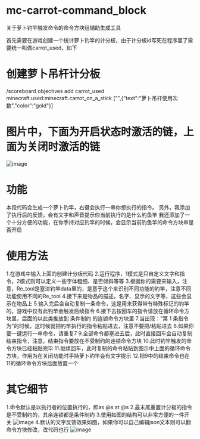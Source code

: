 # mc-carrot-command_block
关于萝卜钓竿触发命令的命令方块组辅助生成工具

首先需要在游戏创建一个统计萝卜钓竿的计分板，由于计分板id写死在程序里了需要统一叫做carrot_used，如下

# 创建萝卜吊杆计分板
/scoreboard objectives add carrot_used minecraft.used:minecraft.carrot_on_a_stick ["",{"text":"萝卜吊杆使用次数","color":"gold"}]

# 图片中，下面为开启状态时激活的链，上面为关闭时激活的链
![image](https://github.com/100210110/mc-carrot-command_block/assets/104227884/cdd8d7c7-79e4-4518-b1e4-a107a550b2e6)

# 功能
本段代码会生成一个萝卜钓竿，右键会执行一串你想执行的指令。
另外，我添加了执行后的反馈，会有文字和声音提示你当前执行的是什么钓鱼竿
我还添加了一个十分方便的功能，在你手持对应钓竿的时候，会显示当前钓鱼竿的命令方块串是否开启

# 使用方法
1.在游戏中输入上面的创建计分板代码
2.运行程序，1模式是只自定义文字和指令，2模式则可以定义一些字体粗细、是否倾斜等等
3.根据你的需要来输入，注意，Re_tool是塞进钓竿data里的，是基于这个来识别不同功能的钓竿，注意不同功能使用不同的Re_tool
4.接下来是物品的描述，名字、显示的文字等，这些会显示在物品上
5.输入完后会自动复制一条命令，这是用来获得带有特殊标记的钓竿的，游戏中仅有此钓竿会触发后续指令
6.接下去按回车的指令请放在循环命令方块里，后面的以此类推放到 条件制约 的连锁命令方块里
7.当出现："第 1 条指令为"的时候，这时候就把钓竿执行的指令粘贴进去，注意不要把/粘贴进去
8.如果你要一键运行一串命令，请重复7
9.全部命令都塞进去后，此时直接回车会自动复制结束指令，注意，结束指令要放在不受制约的连锁命令方块
10.此时钓竿触发的命令方块已经粘贴完毕
11.继续回车，此时复制的命令粘贴到图示中上面的循环命令方块，作用为在关闭功能时手持萝卜钓竿会有文字提示
12.把9中的结束命令也在11的循环命令方块后面放置一个

# 其它细节
1.命令默认是以执行者的位置执行的，即as @s at @s
2.最末尾重置计分板的指令是不受制约的，其余连锁都是条件制约
3.使用如图的结构可以非常方便的一件开关
![image](https://github.com/100210110/mc-carrot-command_block/assets/104227884/f6c5587d-2294-4917-bb7d-88506d2f82f8)
4.默认的文字反馈效果如图，如果你可以自己编辑json文本则可以翻命令方块修改，改代码也行
![image](https://github.com/100210110/mc-carrot-command_block/assets/104227884/483e58e6-afa7-471f-a967-f3c18f3b0ae0)

